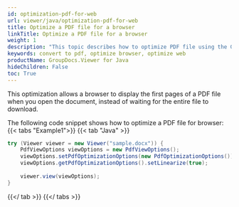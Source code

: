 ```yaml
---
id: optimization-pdf-for-web
url: viewer/java/optimization-pdf-for-web
title: Optimize a PDF file for a browser
linkTitle: Optimize a PDF file for a browser
weight: 1
description: "This topic describes how to optimize PDF file using the GroupDocs.Viewer Java API for web browser or to reduce size."
keywords: convert to pdf, optimize browser, optimize web
productName: GroupDocs.Viewer for Java
hideChildren: False
toc: True
---
```

This optimization allows a browser to display the first pages of a PDF file when you open the document, instead of waiting for the entire file to download.

The following code snippet shows how to optimize a PDF file for browser:
{{< tabs "Example1">}}
{{< tab "Java" >}}
```java
try (Viewer viewer = new Viewer("sample.docx")) {
    PdfViewOptions viewOptions = new PdfViewOptions();
    viewOptions.setPdfOptimizationOptions(new PdfOptimizationOptions());
    viewOptions.getPdfOptimizationOptions().setLinearize(true);
     
    viewer.view(viewOptions);
}
```
{{</ tab >}}
{{</ tabs >}}


